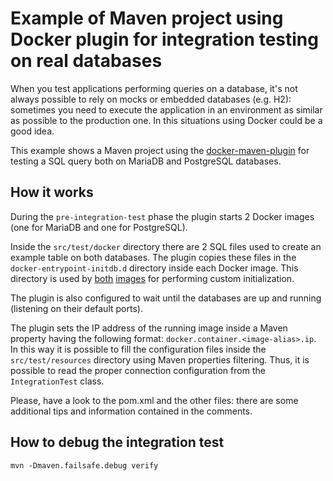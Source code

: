 # Example of Maven project using Docker plugin for integration testing on real databases

When you test applications performing queries on a database, it's not always possible to rely on mocks or embedded databases (e.g. H2): sometimes you need to execute the application in an environment as similar as possible to the production one. In this situations using Docker could be a good idea.

This example shows a Maven project using the [docker-maven-plugin](https://github.com/fabric8io/docker-maven-plugin) for testing a SQL query both on MariaDB and PostgreSQL databases.

## How it works

During the `pre-integration-test` phase the plugin starts 2 Docker images (one for MariaDB and one for PostgreSQL).

Inside the `src/test/docker` directory there are 2 SQL files used to create an example table on both databases. The plugin copies these files in the `docker-entrypoint-initdb.d` directory inside each Docker image. This directory is used by [both](https://hub.docker.com/_/mariadb/) [images](https://hub.docker.com/_/postgres/) for performing custom initialization.

The plugin is also configured to wait until the databases are up and running (listening on their default ports).

The plugin sets the IP address of the running image inside a Maven property having the following format: `docker.container.<image-alias>.ip`. In this way it is possible to fill the configuration files inside the `src/test/resources` directory using Maven properties filtering. Thus, it is possible to read the proper connection configuration from the `IntegrationTest` class.

Please, have a look to the pom.xml and the other files: there are some additional tips and information contained in the comments.

## How to debug the integration test

    mvn -Dmaven.failsafe.debug verify

